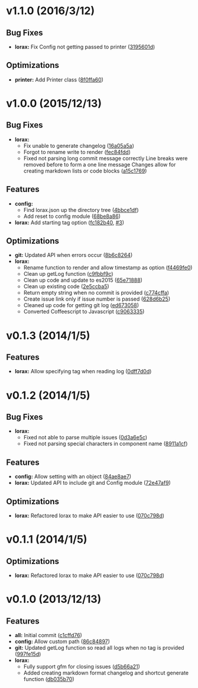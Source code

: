 # v1.1.0 (2016/3/12)
## Bug Fixes
- **lorax:** Fix Config not getting passed to printer
  ([3195601d](https://github.com/adrianlee44/lorax/commit/3195601dc401f7cb20fb6749f1feef63b2e5d40e))

## Optimizations
- **printer:** Add Printer class
  ([8f0ffa60](https://github.com/adrianlee44/lorax/commit/8f0ffa609b69d1e4a2879474391a6e7b56a8a601))


# v1.0.0 (2015/12/13)
## Bug Fixes
- **lorax:**
  - Fix unable to generate changelog
  ([16a05a5a](https://github.com/adrianlee44/lorax/commit/16a05a5a5b00a115cfe427ffe20ace2a1351fddc))
  - Forgot to rename write to render
  ([fec84fdd](https://github.com/adrianlee44/lorax/commit/fec84fddcf308ce9bdd5bbd2d58f91ddbf09563d))
  - Fixed not parsing long commit message correctly Line breaks were removed before to form a one line message Changes allow for creating markdown lists or code blocks
  ([a15c1769](https://github.com/adrianlee44/lorax/commit/a15c1769c5bc0a96277bf08175d0de817282cf3f))

## Features
- **config:**
  - Find lorax.json up the directory tree
  ([4bbce1df](https://github.com/adrianlee44/lorax/commit/4bbce1df5e2b3713766487783c6001037432e572))
  - Add reset to config module
  ([68be8a86](https://github.com/adrianlee44/lorax/commit/68be8a86c191b61f2a3bfe63210409502ceea8f5))
- **lorax:** Add starting tag option
  ([fc182b40](https://github.com/adrianlee44/lorax/commit/fc182b404db196e6ed87788acf465652294504d0),
   [#3](https://github.com/adrianlee44/lorax/issues/3))

## Optimizations
- **git:** Updated API when errors occur
  ([8b6c8264](https://github.com/adrianlee44/lorax/commit/8b6c8264573a497b0eea5e79a1cc55891278a3cd))
- **lorax:**
  - Rename function to render and allow timestamp as option
  ([f4469fe0](https://github.com/adrianlee44/lorax/commit/f4469fe05409d5bfd0f8e45b778f590403b88c85))
  - Clean up getLog function
  ([c9fbbf9c](https://github.com/adrianlee44/lorax/commit/c9fbbf9c3fc5549f95ebdfb15a66a7c2150577ee))
  - Clean up code and update to es2015
  ([65e71888](https://github.com/adrianlee44/lorax/commit/65e718885e3dd3c39d1695d4b0261b68d7186ae6))
  - Clean up existing code
  ([2e5ccba5](https://github.com/adrianlee44/lorax/commit/2e5ccba5f9467a0d07678709bf009fdf211a5337))
  - Return empty string when no commit is provided
  ([c774cffa](https://github.com/adrianlee44/lorax/commit/c774cffa12e6c7aa6062d4b82f06de6c5676520e))
  - Create issue link only if issue number is passed
  ([628d6b25](https://github.com/adrianlee44/lorax/commit/628d6b25a20160a4257c9ba4d7183de71605607f))
  - Cleaned up code for getting git log
  ([ed673058](https://github.com/adrianlee44/lorax/commit/ed6730587bc9c1414910b3bccdc7240b8062f57b))
  - Converted Coffeescript to Javascript
  ([c9063335](https://github.com/adrianlee44/lorax/commit/c9063335435907228ba3cf6ac6a82e0d41374ff8))


# v0.1.3 (2014/1/5)
## Features
- **lorax:** Allow specifying tag when reading log
  ([0dff7d0d](https://github.com/adrianlee44/lorax/commit/0dff7d0d635ca5b920864cb73d0f4075227cf162))

# v0.1.2 (2014/1/5)
## Bug Fixes
- **lorax:**
  - Fixed not able to parse multiple issues
  ([0d3a6e5c](https://github.com/adrianlee44/lorax/commit/0d3a6e5cb07fcc117fe8bb4ce348a5818ca687b8))
  - Fixed not parsing special characters in component name
  ([8911a1cf](https://github.com/adrianlee44/lorax/commit/8911a1cfd8d43dfb5d78774697a51ee46c52bcbb))

## Features
- **config:** Allow setting with an object
  ([84ae8ae7](https://github.com/adrianlee44/lorax/commit/84ae8ae702ba831c59daf60fdb9874d012e20667))
- **lorax:** Updated API to include git and Config module
  ([72e47af9](https://github.com/adrianlee44/lorax/commit/72e47af9a37cf29baf807da53fde54f9e888ee47))

## Optimizations
- **lorax:** Refactored lorax to make API easier to use
  ([070c798d](https://github.com/adrianlee44/lorax/commit/070c798dc663bee0b0e44cef6893e21daf24fe4a))

# v0.1.1 (2014/1/5)
## Optimizations
- **lorax:** Refactored lorax to make API easier to use
  ([070c798d](https://github.com/adrianlee44/lorax/commit/070c798dc663bee0b0e44cef6893e21daf24fe4a))

# v0.1.0 (2013/12/13)
## Features
- **all:** Initial commit
  ([c1cffd76](https://github.com/adrianlee44/lorax/commit/c1cffd76f985bf267bb1983002ab368129a11735))
- **config:** Allow custom path
  ([86c84897](https://github.com/adrianlee44/lorax/commit/86c8489714c31414eef38a45c790f2ae54d3af74))
- **git:** Updated getLog function so read all logs when no tag is provided
  ([997fe15d](https://github.com/adrianlee44/lorax/commit/997fe15d42e5f59264edc7e8291c97785d5988f0))
- **lorax:**
  - Fully support gfm for closing issues
  ([d5b66a21](https://github.com/adrianlee44/lorax/commit/d5b66a21ccb423fc05d677364eac4b29d0ee95c0))
  - Added creating markdown format changelog and shortcut generate function
  ([db035b70](https://github.com/adrianlee44/lorax/commit/db035b701201c5f2db8434cb16ad1a337a9d616d))
